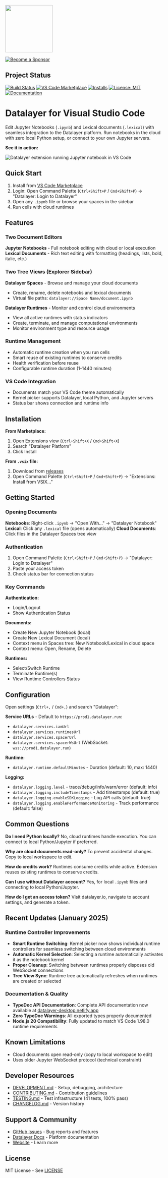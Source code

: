 <a href="https://datalayer.io"><img src="https://assets.datalayer.tech/datalayer-25.png" width="150"/></a>

[![Become a Sponsor](https://img.shields.io/static/v1?label=Become%20a%20Sponsor&message=%E2%9D%A4&logo=GitHub&style=flat&color=1ABC9C)](https://github.com/sponsors/datalayer)

## Project Status

[![Build Status](https://github.com/datalayer/vscode-datalayer/actions/workflows/build-extension.yml/badge.svg)](https://github.com/datalayer/vscode-datalayer/actions/workflows/build-extension.yml)
[![VS Code Marketplace](https://img.shields.io/visual-studio-marketplace/v/Datalayer.datalayer-jupyter-vscode?label=VS%20Code%20Marketplace&logo=visual-studio-code)](https://marketplace.visualstudio.com/items?itemName=Datalayer.datalayer-jupyter-vscode)
[![Installs](https://img.shields.io/visual-studio-marketplace/i/Datalayer.datalayer-jupyter-vscode?label=Installs)](https://marketplace.visualstudio.com/items?itemName=Datalayer.datalayer-jupyter-vscode)
[![License: MIT](https://img.shields.io/badge/License-MIT-yellow.svg)](https://opensource.org/licenses/MIT)
[![Documentation](https://img.shields.io/badge/docs-TypeDoc-blue.svg)](https://datalayer-desktop.netlify.app)

# Datalayer for Visual Studio Code

Edit Jupyter Notebooks (`.ipynb`) and Lexical documents (`.lexical`) with seamless integration to the Datalayer platform. Run notebooks in the cloud with zero local Python setup, or connect to your own Jupyter servers.

**See it in action:**

<img src="https://jupyter-examples.datalayer.tech/jupyter-react-vscode.gif" alt="Datalayer extension running Jupyter notebook in VS Code"/>

## Quick Start

1. Install from [VS Code Marketplace](https://marketplace.visualstudio.com/items?itemName=Datalayer.datalayer-jupyter-vscode)
2. Login: Open Command Palette (`Ctrl+Shift+P` / `Cmd+Shift+P`) → "Datalayer: Login to Datalayer"
3. Open any `.ipynb` file or browse your spaces in the sidebar
4. Run cells with cloud runtimes

## Features

### Two Document Editors

**Jupyter Notebooks** - Full notebook editing with cloud or local execution
**Lexical Documents** - Rich text editing with formatting (headings, lists, bold, italic, etc.)

### Two Tree Views (Explorer Sidebar)

**Datalayer Spaces** - Browse and manage your cloud documents

- Create, rename, delete notebooks and lexical documents
- Virtual file paths: `datalayer://Space Name/document.ipynb`

**Datalayer Runtimes** - Monitor and control cloud environments

- View all active runtimes with status indicators
- Create, terminate, and manage computational environments
- Monitor environment type and resource usage

### Runtime Management

- Automatic runtime creation when you run cells
- Smart reuse of existing runtimes to conserve credits
- Health verification before reuse
- Configurable runtime duration (1-1440 minutes)

### VS Code Integration

- Documents match your VS Code theme automatically
- Kernel picker supports Datalayer, local Python, and Jupyter servers
- Status bar shows connection and runtime info

## Installation

**From Marketplace:**

1. Open Extensions view (`Ctrl+Shift+X` / `Cmd+Shift+X`)
2. Search "Datalayer Platform"
3. Click Install

**From `.vsix` file:**

1. Download from [releases](https://github.com/datalayer/vscode-datalayer/releases)
2. Open Command Palette (`Ctrl+Shift+P` / `Cmd+Shift+P`) → "Extensions: Install from VSIX..."

## Getting Started

### Opening Documents

**Notebooks**: Right-click `.ipynb` → "Open With..." → "Datalayer Notebook"
**Lexical**: Click any `.lexical` file (opens automatically)
**Cloud Documents**: Click files in the Datalayer Spaces tree view

### Authentication

1. Open Command Palette (`Ctrl+Shift+P` / `Cmd+Shift+P`) → "Datalayer: Login to Datalayer"
2. Paste your access token
3. Check status bar for connection status

### Key Commands

**Authentication:**

- Login/Logout
- Show Authentication Status

**Documents:**

- Create New Jupyter Notebook (local)
- Create New Lexical Document (local)
- Context menu in Spaces tree: New Notebook/Lexical in cloud space
- Context menu: Open, Rename, Delete

**Runtimes:**

- Select/Switch Runtime
- Terminate Runtime(s)
- View Runtime Controllers Status

## Configuration

Open settings (`Ctrl+,` / `Cmd+,`) and search "Datalayer":

**Service URLs** - Default to `https://prod1.datalayer.run`:

- `datalayer.services.iamUrl`
- `datalayer.services.runtimesUrl`
- `datalayer.services.spacerUrl`
- `datalayer.services.spacerWsUrl` (WebSocket: `wss://prod1.datalayer.run`)

**Runtime:**

- `datalayer.runtime.defaultMinutes` - Duration (default: 10, max: 1440)

**Logging:**

- `datalayer.logging.level` - trace/debug/info/warn/error (default: info)
- `datalayer.logging.includeTimestamps` - Add timestamps (default: true)
- `datalayer.logging.enableSDKLogging` - Log API calls (default: true)
- `datalayer.logging.enablePerformanceMonitoring` - Track performance (default: false)

## Common Questions

**Do I need Python locally?** No, cloud runtimes handle execution. You can connect to local Python/Jupyter if preferred.

**Why are cloud documents read-only?** To prevent accidental changes. Copy to local workspace to edit.

**How do credits work?** Runtimes consume credits while active. Extension reuses existing runtimes to conserve credits.

**Can I use without Datalayer account?** Yes, for local `.ipynb` files and connecting to local Python/Jupyter.

**How do I get an access token?** Visit datalayer.io, navigate to account settings, and generate a token.

## Recent Updates (January 2025)

### Runtime Controller Improvements

- **Smart Runtime Switching**: Kernel picker now shows individual runtime controllers for seamless switching between cloud environments
- **Automatic Kernel Selection**: Selecting a runtime automatically activates it as the notebook kernel
- **Proper Cleanup**: Switching between runtimes properly disposes old WebSocket connections
- **Tree View Sync**: Runtime tree automatically refreshes when runtimes are created or selected

### Documentation & Quality

- **TypeDoc API Documentation**: Complete API documentation now available at [datalayer-desktop.netlify.app](https://datalayer-desktop.netlify.app)
- **Zero TypeDoc Warnings**: All exported types properly documented
- **Node.js 20 Compatibility**: Fully updated to match VS Code 1.98.0 runtime requirements

## Known Limitations

- Cloud documents open read-only (copy to local workspace to edit)
- Uses older Jupyter WebSocket protocol (technical constraint)

## Developer Resources

- [DEVELOPMENT.md](./DEVELOPMENT.md) - Setup, debugging, architecture
- [CONTRIBUTING.md](./CONTRIBUTING.md) - Contribution guidelines
- [TESTING.md](./TESTING.md) - Test infrastructure (41 tests, 100% pass)
- [CHANGELOG.md](./CHANGELOG.md) - Version history

## Support & Community

- [GitHub Issues](https://github.com/datalayer/vscode-datalayer/issues) - Bug reports and features
- [Datalayer Docs](https://docs.datalayer.io) - Platform documentation
- [Website](https://datalayer.io) - Learn more

## License

MIT License - See [LICENSE](./LICENSE.txt)
